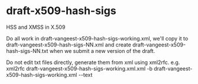 # draft-x509-hash-sigs
HSS and XMSS in X.509

Do all work in draft-vangeest-x509-hash-sigs-working.xml, we'll copy it to draft-vangeest-x509-hash-sigs-NN.xml and create draft-vangeest-x509-hash-sigs-NN.txt when we submit a new version of the draft.

Do not edit txt files directly, generate them from xml using xml2rfc.
e.g.
xml2rfc draft-vangeest-x509-hash-sigs-working.xml.xml -b draft-vangeest-x509-hash-sigs-working.xml --text

